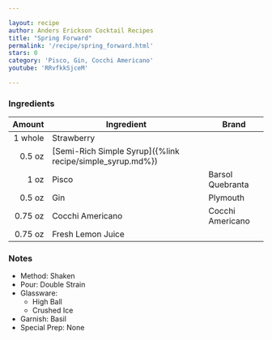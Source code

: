```yaml
---

layout: recipe
author: Anders Erickson Cocktail Recipes
title: "Spring Forward"
permalink: '/recipe/spring_forward.html'
stars: 0
category: 'Pisco, Gin, Cocchi Americano'
youtube: 'RRvfkkSjceM'

---
```


### Ingredients

| Amount  | Ingredient                                                | Brand            |
| ------: | --------------------------------------------------------- | ---------------- |
| 1 whole | Strawberry                                                |
|  0.5 oz | [Semi-Rich Simple Syrup]({%link recipe/simple_syrup.md%}) |
|    1 oz | Pisco                                                     | Barsol Quebranta |
|  0.5 oz | Gin                                                       | Plymouth         |
| 0.75 oz | Cocchi Americano                                          | Cocchi Americano |
| 0.75 oz | Fresh Lemon Juice                                         |

### Notes

- Method: Shaken
- Pour: Double Strain
- Glassware:
	- High Ball
	- Crushed Ice
- Garnish: Basil
- Special Prep: None
